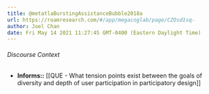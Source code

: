 ```yaml
---
title: @metatlaBurstingAssistanceBubble2018a
url: https://roamresearch.com/#/app/megacoglab/page/CZOsd1sq-
author: Joel Chan
date: Fri May 14 2021 11:27:45 GMT-0400 (Eastern Daylight Time)
---
```




###### Discourse Context

- **Informs::** [[QUE - What tension points exist between the goals of diversity and depth of user participation in participatory design]]
